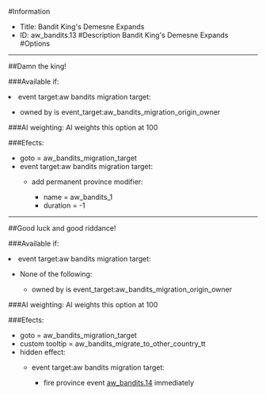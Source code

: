 #Information
 - Title: Bandit King's Demesne Expands
 - ID: aw_bandits.13
#Description
Bandit King's Demesne Expands
#Options

___
##Damn the king!

###Available if:
<li>event target:aw bandits migration target:</li><ul><li>owned by is event_target:aw_bandits_migration_origin_owner</li></ul>

###AI weighting:
AI weights this option at 100


###Efects:<ul><li>goto = aw_bandits_migration_target</li><li>event target:aw bandits migration target:</li><ul><li>add permanent province modifier:</li><ul><li>name = aw_bandits_1</li><li>duration = -1</li></ul></ul></ul>

___
##Good luck and good riddance!

###Available if:
<li>event target:aw bandits migration target:</li><ul><li>None of the following:</li><ul><li>owned by is event_target:aw_bandits_migration_origin_owner</li></ul></ul>

###AI weighting:
AI weights this option at 100


###Efects:<ul><li>goto = aw_bandits_migration_target</li><li>custom tooltip = aw_bandits_migrate_to_other_country_tt</li><li>hidden effect:</li><ul><li>event target:aw bandits migration target:</li><ul><li>fire province event [aw_bandits.14](aw_bandits.14_slug) immediately </li></ul></ul></ul>

